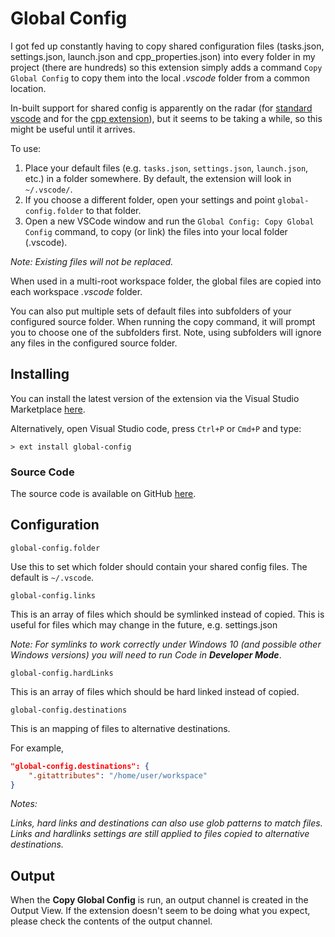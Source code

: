 # Global Config

I got fed up constantly having to copy shared configuration files (tasks.json, settings.json, launch.json and cpp_properties.json) into every folder in my project (there are hundreds) so this extension simply adds a command `Copy Global Config` to copy them into the local *.vscode* folder from a common location.

In-built support for shared config is apparently on the radar (for [standard vscode](https://github.com/Microsoft/vscode/issues/1435) and for the [cpp extension](https://github.com/Microsoft/vscode-cpptools/issues/996)), but it seems to be taking a while, so this might be useful until it arrives.

To use:

1. Place your default files (e.g. `tasks.json`, `settings.json`, `launch.json`, etc.) in a folder somewhere. By default, the extension will look in `~/.vscode/`.
2. If you choose a different folder, open your settings and point `global-config.folder` to that folder.
3. Open a new VSCode window and run the `Global Config: Copy Global Config` command, to copy (or link) the files into your local folder (.vscode).

*Note: Existing files will not be replaced.*

When used in a multi-root workspace folder, the global files are copied into each workspace *.vscode* folder.

You can also put multiple sets of default files into subfolders of your configured source folder. When running the copy command, it will prompt you to choose one of the subfolders first. Note, using subfolders will ignore any files in the configured source folder.

## Installing

You can install the latest version of the extension via the Visual Studio Marketplace [here](https://marketplace.visualstudio.com/items?itemName=Gruntfuggly.global-config).

Alternatively, open Visual Studio code, press `Ctrl+P` or `Cmd+P` and type:

    > ext install global-config

### Source Code

The source code is available on GitHub [here](https://github.com/Gruntfuggly/global-config).

## Configuration

`global-config.folder`

Use this to set which folder should contain your shared config files. The default is `~/.vscode`.

`global-config.links`

This is an array of files which should be symlinked instead of copied. This is useful for files which may change in the future, e.g. settings.json

*Note: For symlinks to work correctly under Windows 10 (and possible other Windows versions) you will need to run Code in **Developer Mode***.

`global-config.hardLinks`

This is an array of files which should be hard linked instead of copied.

`global-config.destinations`

This is an mapping of files to alternative destinations.

For example,

```json
"global-config.destinations": {
    ".gitattributes": "/home/user/workspace"
}
```

*Notes:*

*Links, hard links and destinations can also use glob patterns to match files. Links and hardlinks settings are still applied to files copied to alternative destinations.*

## Output

When the **Copy Global Config** is run, an output channel is created in the Output View. If the extension doesn't seem to be doing what you expect, please check the contents of the output channel.
